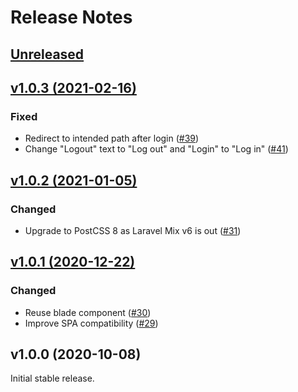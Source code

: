# Release Notes

## [Unreleased](https://github.com/laravel/breeze/compare/v1.0.3...master)


## [v1.0.3 (2021-02-16)](https://github.com/laravel/breeze/compare/v1.0.2...v1.0.3)

### Fixed
- Redirect to intended path after login ([#39](https://github.com/laravel/breeze/pull/39))
- Change "Logout" text to "Log out" and "Login" to "Log in" ([#41](https://github.com/laravel/breeze/pull/41))


## [v1.0.2 (2021-01-05)](https://github.com/laravel/breeze/compare/v1.0.1...v1.0.2)

### Changed
- Upgrade to PostCSS 8 as Laravel Mix v6 is out ([#31](https://github.com/laravel/breeze/pull/31))


## [v1.0.1 (2020-12-22)](https://github.com/laravel/breeze/compare/v1.0.0...v1.0.1)

### Changed
- Reuse blade component ([#30](https://github.com/laravel/breeze/pull/30))
- Improve SPA compatibility ([#29](https://github.com/laravel/breeze/pull/29))


## v1.0.0 (2020-10-08)

Initial stable release.
